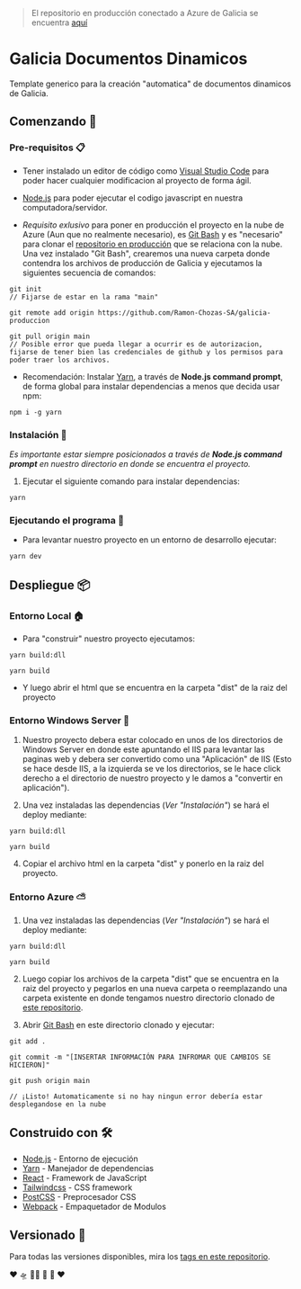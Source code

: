 > El repositorio en producción conectado a Azure de Galicia se encuentra [aquí](https://github.com/Ramon-Chozas-SA/galicia-produccion)
# Galicia Documentos Dinamicos

Template generico para la creación "automatica" de documentos dinamicos de Galicia.

## Comenzando 🚀

### Pre-requisitos 📋

* Tener instalado un editor de código como [Visual Studio Code](https://code.visualstudio.com/) para poder hacer cualquier modificacion al proyecto de forma ágil.

* [Node.js](https://nodejs.org/es/) para poder ejecutar el codigo javascript en nuestra computadora/servidor.

* *Requisito exlusivo* para poner en producción el proyecto en la nube de Azure (Aun que no realmente necesario), es [Git Bash](https://git-scm.com/) y es "necesario" para clonar el [repositorio en producción](https://github.com/Ramon-Chozas-SA/galicia-produccion) que se relaciona con la nube. Una vez instalado "Git Bash", crearemos una nueva carpeta donde contendra los archivos de producción de Galicia y ejecutamos la siguientes secuencia de comandos:
```
git init
// Fijarse de estar en la rama "main"

git remote add origin https://github.com/Ramon-Chozas-SA/galicia-produccion

git pull origin main
// Posible error que pueda llegar a ocurrir es de autorizacion, fijarse de tener bien las credenciales de github y los permisos para poder traer los archivos.
```

* Recomendación: Instalar [Yarn](https://yarnpkg.com/), a través de **Node.js command prompt**, de forma global para instalar dependencias a menos que decida usar npm:
```
npm i -g yarn
```

### Instalación 🔧

_Es importante estar siempre posicionados a través de **Node.js command prompt** en nuestro directorio en donde se encuentra el proyecto._

1. Ejecutar el siguiente comando para instalar dependencias:
```
yarn
```

### Ejecutando el programa 🚗

* Para levantar nuestro proyecto en un entorno de desarrollo ejecutar:
```
yarn dev
```

## Despliegue 📦

### Entorno Local 🏠

* Para "construir" nuestro proyecto ejecutamos:
```
yarn build:dll

yarn build
```

* Y luego abrir el html que se encuentra en la carpeta "dist" de la raiz del proyecto

### Entorno Windows Server 🏢

1. Nuestro proyecto debera estar colocado en unos de los directorios de Windows Server en donde este apuntando el IIS para levantar las paginas web y debera ser convertido como una "Aplicación" de IIS (Esto se hace desde IIS, a la izquierda se ve los directorios, se le hace click derecho a el directorio de nuestro proyecto y le damos a "convertir en aplicación").

2. Una vez instaladas las dependencias (_Ver "Instalación"_) se hará el deploy mediante:
```
yarn build:dll

yarn build
```

4. Copiar el archivo html en la carpeta "dist" y ponerlo en la raiz del proyecto.

### Entorno Azure ⛅

1. Una vez instaladas las dependencias (_Ver "Instalación"_) se hará el deploy mediante:
```
yarn build:dll

yarn build
```

2. Luego copiar los archivos de la carpeta "dist" que se encuentra en la raiz del proyecto y pegarlos en una nueva carpeta o reemplazando una carpeta existente en donde tengamos nuestro directorio clonado de [este repositorio](https://github.com/Ramon-Chozas-SA/galicia-produccion).

3. Abrir [Git Bash](https://git-scm.com/) en este directorio clonado y ejecutar:
```
git add .

git commit -m "[INSERTAR INFORMACIÓN PARA INFROMAR QUE CAMBIOS SE HICIERON]"

git push origin main

// ¡Listo! Automaticamente si no hay ningun error debería estar desplegandose en la nube
```

## Construido con 🛠️

* [Node.js](https://nodejs.org/es/) - Entorno de ejecución
* [Yarn](https://yarnpkg.com/) - Manejador de dependencias
* [React](https://es.reactjs.org/) - Framework de JavaScript
* [Tailwindcss](https://tailwindcss.com/) - CSS framework
* [PostCSS](https://postcss.org/) - Preprocesador CSS
* [Webpack](https://www.webpack.com.ar/) - Empaquetador de Modulos

## Versionado 📌

Para todas las versiones disponibles, mira los [tags en este repositorio](https://github.com/Ramon-Chozas-SA/Galicia/tags).

❤️ 🛸 👩‍💻 🤖 🐥 ❤️
